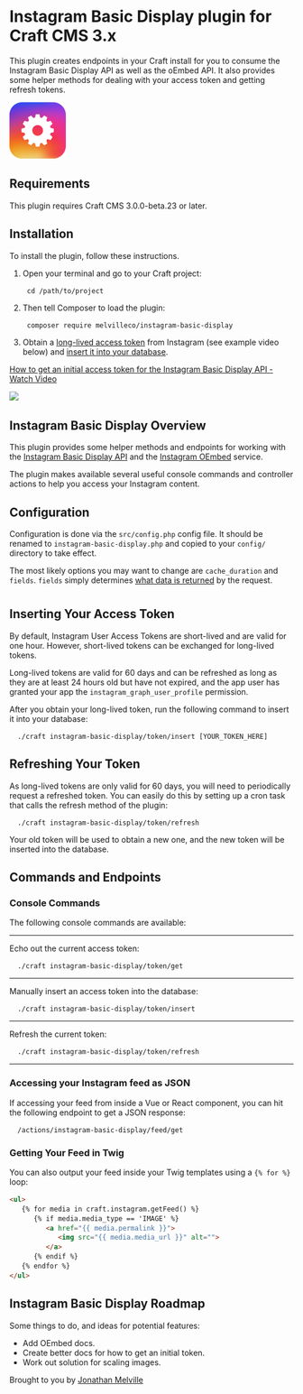 # Instagram Basic Display plugin for Craft CMS 3.x

This plugin creates endpoints in your Craft install for you to consume the Instagram Basic Display API as well as the oEmbed API. It also provides some helper methods for dealing with your access token and getting refresh tokens.

<img width="100" src="https://raw.githubusercontent.com/jonathanmelville/craft-instagram-basic-display/master/resources/img/plugin-logo.png">

## Requirements

This plugin requires Craft CMS 3.0.0-beta.23 or later.

## Installation

To install the plugin, follow these instructions.

1. Open your terminal and go to your Craft project:
   
        cd /path/to/project
   
2. Then tell Composer to load the plugin:

        composer require melvilleco/instagram-basic-display

3. Obtain a [long-lived access token](https://developers.facebook.com/docs/instagram-basic-display-api/guides/long-lived-access-tokens/) from Instagram (see example video below) and [insert it into your database](#inserting-your-access-token).

<a href="https://www.loom.com/share/687cc456759d4fb89772075b77cf64e1"> <p>How to get an initial access token for the Instagram Basic Display API - Watch Video</p> <img style="max-width:300px;" src="https://cdn.loom.com/sessions/thumbnails/687cc456759d4fb89772075b77cf64e1-with-play.gif"> </a>

## Instagram Basic Display Overview

This plugin provides some helper methods and endpoints for working with the [Instagram Basic Display API](https://developers.facebook.com/docs/instagram-basic-display-api/) and the [Instagram OEmbed](https://developers.facebook.com/docs/instagram/oembed) service.

The plugin makes available several useful console commands and controller actions to help you access your Instagram content.

## Configuration

Configuration is done via the `src/config.php` config file. It should be renamed to `instagram-basic-display.php` and copied to your `config/` directory to take effect. 

The most likely options you may want to change are `cache_duration` and `fields`. `fields` simply determines [what data is returned](https://developers.facebook.com/docs/instagram-basic-display-api/reference/media/#fields) by the request. 

#

## Inserting Your Access Token

By default, Instagram User Access Tokens are short-lived and are valid for one hour. However, short-lived tokens can be exchanged for long-lived tokens.

Long-lived tokens are valid for 60 days and can be refreshed as long as they are at least 24 hours old but have not expired, and the app user has granted your app the `instagram_graph_user_profile` permission.

After you obtain your long-lived token, run the following command to insert it into your database:

      ./craft instagram-basic-display/token/insert [YOUR_TOKEN_HERE]



## Refreshing Your Token

As long-lived tokens are only valid for 60 days, you will need to periodically request a refreshed token. You can easily do this by setting up a cron task that calls the refresh method of the plugin:

      ./craft instagram-basic-display/token/refresh

Your old token will be used to obtain a new one, and the new token will be inserted into the database.

## Commands and Endpoints
### Console Commands
The following console commands are available:

***

Echo out the current access token:

      ./craft instagram-basic-display/token/get

***

Manually insert an access token into the database:

      ./craft instagram-basic-display/token/insert

***

Refresh the current token:

      ./craft instagram-basic-display/token/refresh

***

### Accessing your Instagram feed as JSON
If accessing your feed from inside a Vue or React component, you can hit the following endpoint to get a JSON response:

      /actions/instagram-basic-display/feed/get

### Getting Your Feed in Twig
You can also output your feed inside your Twig templates using a `{% for %}` loop:

```html
<ul>
   {% for media in craft.instagram.getFeed() %}
      {% if media.media_type == 'IMAGE' %}
         <a href="{{ media.permalink }}">
            <img src="{{ media.media_url }}" alt="">
         </a>
      {% endif %}
   {% endfor %}
</ul>
```

## Instagram Basic Display Roadmap

Some things to do, and ideas for potential features:

* Add OEmbed docs.
* Create better docs for how to get an initial token.
* Work out solution for scaling images.

Brought to you by [Jonathan Melville](https://codemdd.io)
